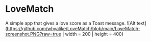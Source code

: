 # LoveMatch
A simple app that gives a love score as a Toast message.
![Alt text](https://github.com/whyalike/LoveMatch/blob/main/LoveMatch-screenshot.PNG?raw=true | width = 200 | height = 400)
